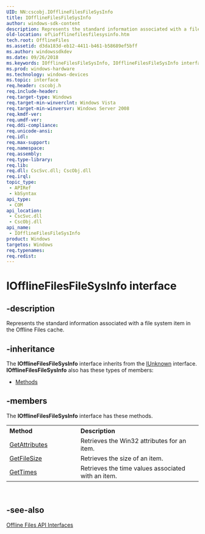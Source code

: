 ```yaml
---
UID: NN:cscobj.IOfflineFilesFileSysInfo
title: IOfflineFilesFileSysInfo
author: windows-sdk-content
description: Represents the standard information associated with a file system item in the Offline Files cache.
old-location: of\iofflinefilesfilesysinfo.htm
tech.root: OfflineFiles
ms.assetid: d3da183d-eb12-4411-b461-b58689ef5bff
ms.author: windowssdkdev
ms.date: 09/26/2018
ms.keywords: IOfflineFilesFileSysInfo, IOfflineFilesFileSysInfo interface [Offline Files], IOfflineFilesFileSysInfo interface [Offline Files],described, cscobj/IOfflineFilesFileSysInfo, of.iofflinefilesfilesysinfo
ms.prod: windows-hardware
ms.technology: windows-devices
ms.topic: interface
req.header: cscobj.h
req.include-header: 
req.target-type: Windows
req.target-min-winverclnt: Windows Vista
req.target-min-winversvr: Windows Server 2008
req.kmdf-ver: 
req.umdf-ver: 
req.ddi-compliance: 
req.unicode-ansi: 
req.idl: 
req.max-support: 
req.namespace: 
req.assembly: 
req.type-library: 
req.lib: 
req.dll: CscSvc.dll; CscObj.dll
req.irql: 
topic_type:
 - APIRef
 - kbSyntax
api_type:
 - COM
api_location:
 - CscSvc.dll
 - CscObj.dll
api_name:
 - IOfflineFilesFileSysInfo
product: Windows
targetos: Windows
req.typenames: 
req.redist: 
---
```


# IOfflineFilesFileSysInfo interface


## -description


Represents the standard information associated with a file system item in the Offline Files cache.


## -inheritance

The <b xmlns:loc="http://microsoft.com/wdcml/l10n">IOfflineFilesFileSysInfo</b> interface inherits from the <a href="https://msdn.microsoft.com/en-us/library/ms680509(v=VS.85).aspx">IUnknown</a> interface. <b>IOfflineFilesFileSysInfo</b> also has these types of members:
<ul>
<li><a href="https://msdn.microsoft.com/en-us/library/ms684591(v=VS.85).aspx">Methods</a></li>
</ul>

## -members

The <b>IOfflineFilesFileSysInfo</b> interface has these methods.
<table class="members" id="memberListMethods">
<tr>
<th align="left" width="37%">Method</th>
<th align="left" width="63%">Description</th>
</tr>
<tr data="declared;">
<td align="left" width="37%">
<a href="https://msdn.microsoft.com/en-us/library/Bb530569(v=VS.85).aspx">GetAttributes</a>
</td>
<td align="left" width="63%">
Retrieves the Win32 attributes for an item.

</td>
</tr>
<tr data="declared;">
<td align="left" width="37%">
<a href="https://msdn.microsoft.com/en-us/library/Bb530570(v=VS.85).aspx">GetFileSize</a>
</td>
<td align="left" width="63%">
Retrieves the size of an item.

</td>
</tr>
<tr data="declared;">
<td align="left" width="37%">
<a href="https://msdn.microsoft.com/en-us/library/Bb530571(v=VS.85).aspx">GetTimes</a>
</td>
<td align="left" width="63%">
Retrieves the time values associated with an item.

</td>
</tr>
</table> 


## -see-also




<a href="https://msdn.microsoft.com/en-us/library/Bb530659(v=VS.85).aspx">Offline Files API Interfaces</a>
 

 

